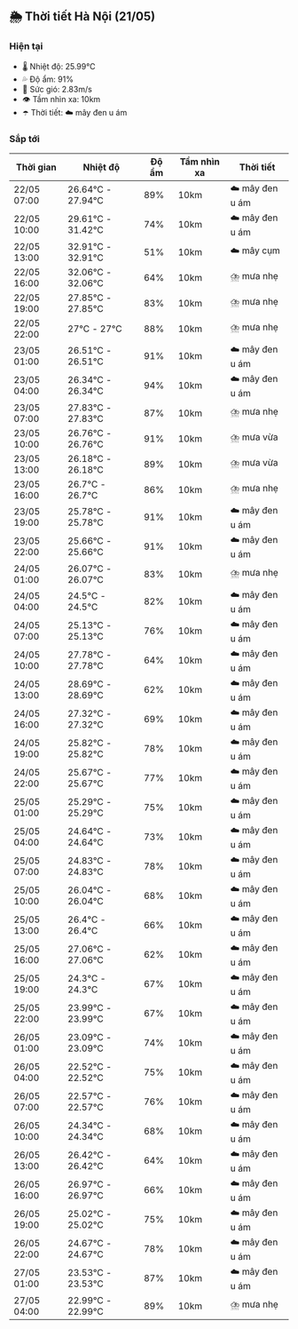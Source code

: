 ## 🌦️ Thời tiết Hà Nội (21/05)

### Hiện tại

- 🌡️ Nhiệt độ: 25.99℃
- 💦 Độ ẩm: 91%
- 💨 Sức gió: 2.83m/s
- 👁️ Tầm nhìn xa: 10km
- ☂️ Thời tiết: ☁️ mây đen u ám

### Sắp tới

| Thời gian | Nhiệt độ | Độ ẩm | Tầm nhìn xa | Thời tiết |
| --- | --- | --- | --- | --- |
| 22/05 07:00 | 26.64℃ - 27.94℃ | 89% | 10km | ☁️ mây đen u ám |
| 22/05 10:00 | 29.61℃ - 31.42℃ | 74% | 10km | ☁️ mây đen u ám |
| 22/05 13:00 | 32.91℃ - 32.91℃ | 51% | 10km | ☁️ mây cụm |
| 22/05 16:00 | 32.06℃ - 32.06℃ | 64% | 10km | ⛈️ mưa nhẹ |
| 22/05 19:00 | 27.85℃ - 27.85℃ | 83% | 10km | ⛈️ mưa nhẹ |
| 22/05 22:00 | 27℃ - 27℃ | 88% | 10km | ⛈️ mưa nhẹ |
| 23/05 01:00 | 26.51℃ - 26.51℃ | 91% | 10km | ☁️ mây đen u ám |
| 23/05 04:00 | 26.34℃ - 26.34℃ | 94% | 10km | ☁️ mây đen u ám |
| 23/05 07:00 | 27.83℃ - 27.83℃ | 87% | 10km | ⛈️ mưa nhẹ |
| 23/05 10:00 | 26.76℃ - 26.76℃ | 91% | 10km | ⛈️ mưa vừa |
| 23/05 13:00 | 26.18℃ - 26.18℃ | 89% | 10km | ⛈️ mưa vừa |
| 23/05 16:00 | 26.7℃ - 26.7℃ | 86% | 10km | ⛈️ mưa nhẹ |
| 23/05 19:00 | 25.78℃ - 25.78℃ | 91% | 10km | ☁️ mây đen u ám |
| 23/05 22:00 | 25.66℃ - 25.66℃ | 91% | 10km | ☁️ mây đen u ám |
| 24/05 01:00 | 26.07℃ - 26.07℃ | 83% | 10km | ⛈️ mưa nhẹ |
| 24/05 04:00 | 24.5℃ - 24.5℃ | 82% | 10km | ☁️ mây đen u ám |
| 24/05 07:00 | 25.13℃ - 25.13℃ | 76% | 10km | ☁️ mây đen u ám |
| 24/05 10:00 | 27.78℃ - 27.78℃ | 64% | 10km | ☁️ mây đen u ám |
| 24/05 13:00 | 28.69℃ - 28.69℃ | 62% | 10km | ☁️ mây đen u ám |
| 24/05 16:00 | 27.32℃ - 27.32℃ | 69% | 10km | ☁️ mây đen u ám |
| 24/05 19:00 | 25.82℃ - 25.82℃ | 78% | 10km | ☁️ mây đen u ám |
| 24/05 22:00 | 25.67℃ - 25.67℃ | 77% | 10km | ☁️ mây đen u ám |
| 25/05 01:00 | 25.29℃ - 25.29℃ | 75% | 10km | ☁️ mây đen u ám |
| 25/05 04:00 | 24.64℃ - 24.64℃ | 73% | 10km | ☁️ mây đen u ám |
| 25/05 07:00 | 24.83℃ - 24.83℃ | 78% | 10km | ☁️ mây đen u ám |
| 25/05 10:00 | 26.04℃ - 26.04℃ | 68% | 10km | ☁️ mây đen u ám |
| 25/05 13:00 | 26.4℃ - 26.4℃ | 66% | 10km | ☁️ mây đen u ám |
| 25/05 16:00 | 27.06℃ - 27.06℃ | 62% | 10km | ☁️ mây đen u ám |
| 25/05 19:00 | 24.3℃ - 24.3℃ | 67% | 10km | ☁️ mây đen u ám |
| 25/05 22:00 | 23.99℃ - 23.99℃ | 67% | 10km | ☁️ mây đen u ám |
| 26/05 01:00 | 23.09℃ - 23.09℃ | 74% | 10km | ☁️ mây đen u ám |
| 26/05 04:00 | 22.52℃ - 22.52℃ | 75% | 10km | ☁️ mây đen u ám |
| 26/05 07:00 | 22.57℃ - 22.57℃ | 76% | 10km | ☁️ mây đen u ám |
| 26/05 10:00 | 24.34℃ - 24.34℃ | 68% | 10km | ☁️ mây đen u ám |
| 26/05 13:00 | 26.42℃ - 26.42℃ | 64% | 10km | ☁️ mây đen u ám |
| 26/05 16:00 | 26.97℃ - 26.97℃ | 66% | 10km | ☁️ mây đen u ám |
| 26/05 19:00 | 25.02℃ - 25.02℃ | 75% | 10km | ☁️ mây đen u ám |
| 26/05 22:00 | 24.67℃ - 24.67℃ | 78% | 10km | ☁️ mây đen u ám |
| 27/05 01:00 | 23.53℃ - 23.53℃ | 87% | 10km | ☁️ mây đen u ám |
| 27/05 04:00 | 22.99℃ - 22.99℃ | 89% | 10km | ⛈️ mưa nhẹ |

